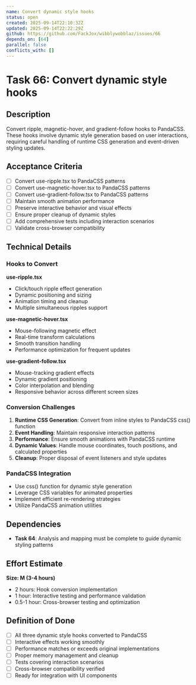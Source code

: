 ```yaml
---
name: Convert dynamic style hooks
status: open
created: 2025-09-14T22:10:32Z
updated: 2025-09-14T22:22:29Z
github: https://github.com/FackJox/wibblywobblaz/issues/66
depends_on: [64]
parallel: false
conflicts_with: []
---
```


# Task 66: Convert dynamic style hooks

## Description

Convert ripple, magnetic-hover, and gradient-follow hooks to PandaCSS. These hooks involve dynamic style generation based on user interactions, requiring careful handling of runtime CSS generation and event-driven styling updates.

## Acceptance Criteria

- [ ] Convert use-ripple.tsx to PandaCSS patterns
- [ ] Convert use-magnetic-hover.tsx to PandaCSS patterns
- [ ] Convert use-gradient-follow.tsx to PandaCSS patterns
- [ ] Maintain smooth animation performance
- [ ] Preserve interactive behavior and visual effects
- [ ] Ensure proper cleanup of dynamic styles
- [ ] Add comprehensive tests including interaction scenarios
- [ ] Validate cross-browser compatibility

## Technical Details

### Hooks to Convert

**use-ripple.tsx**
- Click/touch ripple effect generation
- Dynamic positioning and sizing
- Animation timing and cleanup
- Multiple simultaneous ripples support

**use-magnetic-hover.tsx**
- Mouse-following magnetic effect
- Real-time transform calculations
- Smooth transition handling
- Performance optimization for frequent updates

**use-gradient-follow.tsx**
- Mouse-tracking gradient effects
- Dynamic gradient positioning
- Color interpolation and blending
- Responsive behavior across different screen sizes

### Conversion Challenges
1. **Runtime CSS Generation**: Convert from inline styles to PandaCSS css() function
2. **Event Handling**: Maintain responsive interaction patterns
3. **Performance**: Ensure smooth animations with PandaCSS runtime
4. **Dynamic Values**: Handle mouse coordinates, touch positions, and calculated properties
5. **Cleanup**: Proper disposal of event listeners and style updates

### PandaCSS Integration
- Use css() function for dynamic style generation
- Leverage CSS variables for animated properties
- Implement efficient re-rendering strategies
- Utilize PandaCSS animation utilities

## Dependencies

- **Task 64**: Analysis and mapping must be complete to guide dynamic styling patterns

## Effort Estimate

**Size: M (3-4 hours)**

- 2 hours: Hook conversion implementation
- 1 hour: Interactive testing and performance validation
- 0.5-1 hour: Cross-browser testing and optimization

## Definition of Done

- [ ] All three dynamic style hooks converted to PandaCSS
- [ ] Interactive effects working smoothly
- [ ] Performance matches or exceeds original implementations
- [ ] Proper memory management and cleanup
- [ ] Tests covering interaction scenarios
- [ ] Cross-browser compatibility verified
- [ ] Ready for integration with UI components
